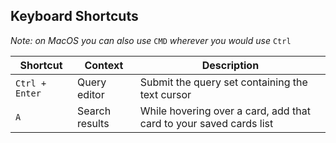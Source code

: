 ## Keyboard Shortcuts

_Note: on MacOS you can also use_ `CMD` _wherever you would use_ `Ctrl`

| Shortcut       | Context        | Description                                                        |
|----------------|----------------|--------------------------------------------------------------------|
| `Ctrl + Enter` | Query editor   | Submit the query set containing the text cursor                    |
| `A`            | Search results | While hovering over a card, add that card to your saved cards list | 